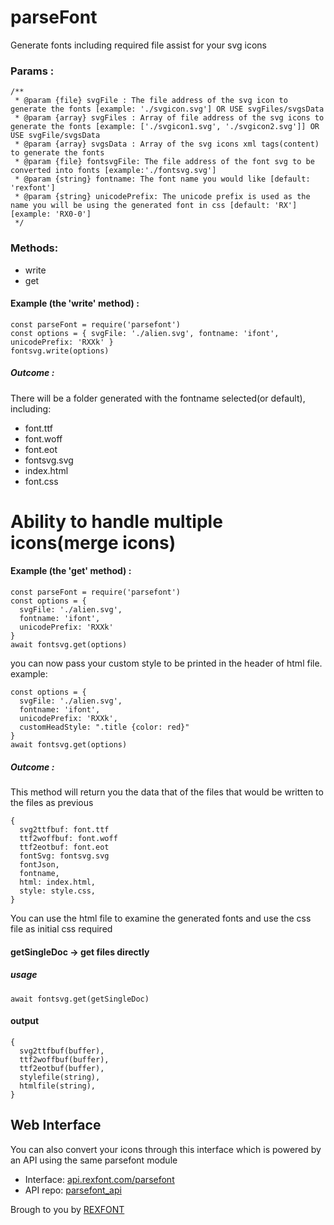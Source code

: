 # parseFont
Generate fonts including required file assist for your svg icons

### Params :
```
/**
 * @param {file} svgFile : The file address of the svg icon to generate the fonts [example: './svgicon.svg'] OR USE svgFiles/svgsData
 * @param {array} svgFiles : Array of file address of the svg icons to generate the fonts [example: ['./svgicon1.svg', './svgicon2.svg']] OR USE svgFile/svgsData
 * @param {array} svgsData : Array of the svg icons xml tags(content) to generate the fonts
 * @param {file} fontsvgFile: The file address of the font svg to be converted into fonts [example:'./fontsvg.svg']
 * @param {string} fontname: The font name you would like [default: 'rexfont']
 * @param {string} unicodePrefix: The unicode prefix is used as the name you will be using the generated font in css [default: 'RX'] [example: 'RX0-0']
 */
```

### Methods:
- write
- get

#### Example (the 'write' method) :
```
const parseFont = require('parsefont')
const options = { svgFile: './alien.svg', fontname: 'ifont', unicodePrefix: 'RXXk' }
fontsvg.write(options)
```
##### Outcome :
There will be a folder generated with the fontname selected(or default), including:
- font.ttf
- font.woff
- font.eot
- fontsvg.svg
- index.html
- font.css

# Ability to handle multiple icons(merge icons)

#### Example (the 'get' method) :
```
const parseFont = require('parsefont')
const options = { 
  svgFile: './alien.svg',
  fontname: 'ifont',
  unicodePrefix: 'RXXk'
}
await fontsvg.get(options)
```
you can now pass your custom style to be printed in the header of html file. 
example: 
```
const options = { 
  svgFile: './alien.svg',
  fontname: 'ifont',
  unicodePrefix: 'RXXk',
  customHeadStyle: ".title {color: red}"
}
await fontsvg.get(options)
```

##### Outcome :
This method will return you the data that of the files that would be written to the files as previous

```
{
  svg2ttfbuf: font.ttf
  ttf2woffbuf: font.woff
  ttf2eotbuf: font.eot
  fontSvg: fontsvg.svg
  fontJson,
  fontname,
  html: index.html,
  style: style.css,
}
```

You can use the html file to examine the generated fonts and use the css file as initial css required


#### getSingleDoc -> get files directly
##### usage
```
await fontsvg.get(getSingleDoc)
```
#### output
```
{
  svg2ttfbuf(buffer),
  ttf2woffbuf(buffer),
  ttf2eotbuf(buffer),
  stylefile(string),
  htmlfile(string),
}
```


## Web Interface
You can also convert your icons through this interface which is powered by an API using the same parsefont module
- Interface: [api.rexfont.com/parsefont](https://api.rexfont.com/parsefont)
- API repo: [parsefont_api](https://github.com/Rexfont/parsefont_api)

Brough to you by [REXFONT](https://rexfont.com)
